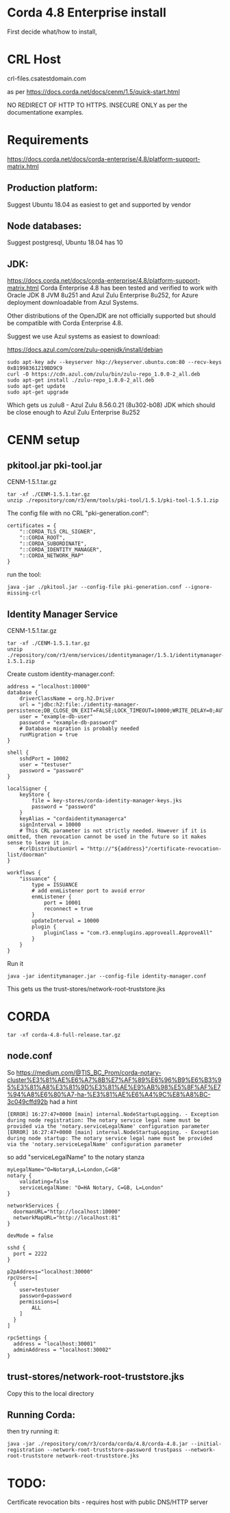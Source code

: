 # Corda 4.8 Enterprise install

First decide what/how to install, 

# CRL Host

crl-files.csatestdomain.com

as per https://docs.corda.net/docs/cenm/1.5/quick-start.html

NO REDIRECT OF HTTP TO HTTPS. INSECURE ONLY as per the documentatione examples.

# Requirements

https://docs.corda.net/docs/corda-enterprise/4.8/platform-support-matrix.html

## Production platform:
Suggest Ubuntu 18.04 as easiest to get and supported by vendor

## Node databases:
Suggest postgresql, Ubuntu 18.04  has 10

## JDK:
https://docs.corda.net/docs/corda-enterprise/4.8/platform-support-matrix.html
Corda Enterprise 4.8 has been tested and verified to work with Oracle JDK 8 JVM 8u251 and Azul Zulu Enterprise 8u252, for Azure deployment downloadable from Azul Systems.

Other distributions of the OpenJDK are not officially supported but should be compatible with Corda Enterprise 4.8.

Suggest we use Azul systems as easiest to download:

https://docs.azul.com/core/zulu-openjdk/install/debian

```
sudo apt-key adv --keyserver hkp://keyserver.ubuntu.com:80 --recv-keys 0xB1998361219BD9C9
curl -O https://cdn.azul.com/zulu/bin/zulu-repo_1.0.0-2_all.deb
sudo apt-get install ./zulu-repo_1.0.0-2_all.deb
sudo apt-get update
sudo apt-get upgrade
```

Which gets us zulu8 - Azul Zulu 8.56.0.21 (8u302-b08) JDK which should be close enough to Azul Zulu Enterprise 8u252

# CENM setup

## pkitool.jar pki-tool.jar

CENM-1.5.1.tar.gz

```
tar -xf ./CENM-1.5.1.tar.gz
unzip ./repository/com/r3/enm/tools/pki-tool/1.5.1/pki-tool-1.5.1.zip
```

The config file with no CRL "pki-generation.conf":

```
certificates = {
    "::CORDA_TLS_CRL_SIGNER",
    "::CORDA_ROOT",
    "::CORDA_SUBORDINATE",
    "::CORDA_IDENTITY_MANAGER",
    "::CORDA_NETWORK_MAP"
}
```
run the tool:

```
java -jar ./pkitool.jar --config-file pki-generation.conf --ignore-missing-crl
```

## Identity Manager Service

CENM-1.5.1.tar.gz

```
tar -xf ./CENM-1.5.1.tar.gz
unzip ./repository/com/r3/enm/services/identitymanager/1.5.1/identitymanager-1.5.1.zip
```

Create custom identity-manager.conf:

```
address = "localhost:10000" 
database { 
    driverClassName = org.h2.Driver 
    url = "jdbc:h2:file:./identity-manager-persistence;DB_CLOSE_ON_EXIT=FALSE;LOCK_TIMEOUT=10000;WRITE_DELAY=0;AUTO_SERVER_PORT=0" 
    user = "example-db-user" 
    password = "example-db-password" 
    # Database migration is probably needed
    runMigration = true
} 

shell { 
    sshdPort = 10002 
    user = "testuser" 
    password = "password" 
} 

localSigner { 
    keyStore { 
        file = key-stores/corda-identity-manager-keys.jks 
        password = "password" 
    } 
    keyAlias = "cordaidentitymanagerca" 
    signInterval = 10000 
    # This CRL parameter is not strictly needed. However if it is omitted, then revocation cannot be used in the future so it makes sense to leave it in. 
    #crlDistributionUrl = "http://"${address}"/certificate-revocation-list/doorman" 
} 

workflows { 
    "issuance" { 
        type = ISSUANCE 
        # add enmListener port to avoid error
        enmListener { 
            port = 10001 
            reconnect = true 
        } 
        updateInterval = 10000 
        plugin { 
            pluginClass = "com.r3.enmplugins.approveall.ApproveAll" 
        } 
    } 
} 

```

Run it

```
java -jar identitymanager.jar --config-file identity-manager.conf
```

This gets us the trust-stores/network-root-truststore.jks

# CORDA

```
tar -xf corda-4.8-full-release.tar.gz
```

## node.conf

So https://medium.com/@TIS_BC_Prom/corda-notary-cluster%E3%81%AE%E6%A7%8B%E7%AF%89%E6%96%B9%E6%B3%95%E3%81%A8%E3%81%9D%E3%81%AE%E9%AB%98%E5%8F%AF%E7%94%A8%E6%80%A7-ha-%E3%81%AE%E6%A4%9C%E8%A8%BC-3c049cffd92b had a hint

```
[ERROR] 16:27:47+0000 [main] internal.NodeStartupLogging. - Exception during node registration: The notary service legal name must be provided via the 'notary.serviceLegalName' configuration parameter                [ERROR] 16:27:47+0000 [main] internal.NodeStartupLogging. - Exception during node startup: The notary service legal name must be provided via the 'notary.serviceLegalName' configuration parameter 
```

so add "serviceLegalName" to the notary stanza

```
myLegalName="O=NotaryA,L=London,C=GB"
notary {
    validating=false
    serviceLegalName: "O=HA Notary, C=GB, L=London"
}

networkServices {
  doormanURL="http://localhost:10000"
  networkMapURL="http://localhost:81"
}

devMode = false

sshd {
  port = 2222
}

p2pAddress="localhost:30000"
rpcUsers=[
  {
    user=testuser
    password=password
    permissions=[
        ALL
    ]
  }
]

rpcSettings {
  address = "localhost:30001"
  adminAddress = "localhost:30002"
}
```

## trust-stores/network-root-truststore.jks

Copy this to the local directory

## Running Corda:

then try running it:

```
java -jar ./repository/com/r3/corda/corda/4.8/corda-4.8.jar --initial-registration --network-root-truststore-password trustpass --network-root-truststore network-root-truststore.jks
```


# TODO:

Certificate revocation bits - requires host with public DNS/HTTP server
